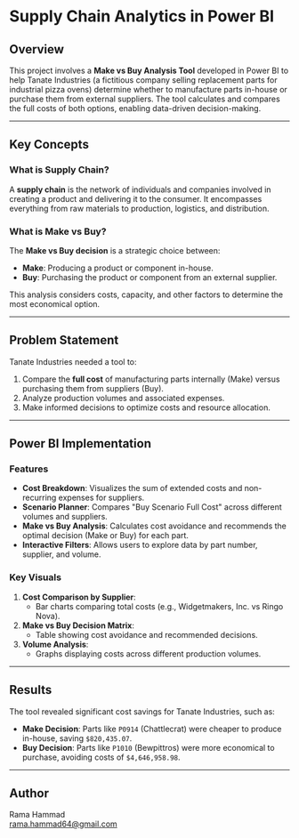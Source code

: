 # Supply Chain Analytics in Power BI

## Overview
This project involves a **Make vs Buy Analysis Tool** developed in Power BI to help Tanate Industries (a fictitious company selling replacement parts for industrial pizza ovens) determine whether to manufacture parts in-house or purchase them from external suppliers. The tool calculates and compares the full costs of both options, enabling data-driven decision-making.

---

## Key Concepts
### What is Supply Chain?
A **supply chain** is the network of individuals and companies involved in creating a product and delivering it to the consumer. It encompasses everything from raw materials to production, logistics, and distribution.

### What is Make vs Buy?
The **Make vs Buy decision** is a strategic choice between:
- **Make**: Producing a product or component in-house.
- **Buy**: Purchasing the product or component from an external supplier.

This analysis considers costs, capacity, and other factors to determine the most economical option.

---

## Problem Statement
Tanate Industries needed a tool to:
1. Compare the **full cost** of manufacturing parts internally (Make) versus purchasing them from suppliers (Buy).
2. Analyze production volumes and associated expenses.
3. Make informed decisions to optimize costs and resource allocation.

---

## Power BI Implementation
### Features
- **Cost Breakdown**: Visualizes the sum of extended costs and non-recurring expenses for suppliers.
- **Scenario Planner**: Compares "Buy Scenario Full Cost" across different volumes and suppliers.
- **Make vs Buy Analysis**: Calculates cost avoidance and recommends the optimal decision (Make or Buy) for each part.
- **Interactive Filters**: Allows users to explore data by part number, supplier, and volume.

### Key Visuals
1. **Cost Comparison by Supplier**:
   - Bar charts comparing total costs (e.g., Widgetmakers, Inc. vs Ringo Nova).
2. **Make vs Buy Decision Matrix**:
   - Table showing cost avoidance and recommended decisions.
3. **Volume Analysis**:
   - Graphs displaying costs across different production volumes.

---

## Results
The tool revealed significant cost savings for Tanate Industries, such as:
- **Make Decision**: Parts like `P0914` (Chattlecrat) were cheaper to produce in-house, saving `$820,435.07`.
- **Buy Decision**: Parts like `P1010` (Bewpittros) were more economical to purchase, avoiding costs of `$4,646,958.98`.

---

## **Author**
Rama Hammad  
rama.hammad64@gmail.com
